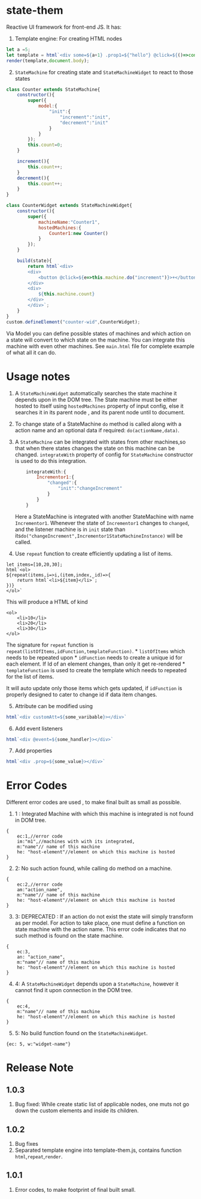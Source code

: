 # state-them
Reactive UI framework for front-end JS.
It has:
1. Template engine: For creating HTML nodes
```js
let a =5;
let template = html`<div some=${a+1} .prop1=${"hello"} @click=${()=>console.log("do_something")}>${a}</div>`;
render(template,document.body);
```
2. `StateMachine` for creating state and `StateMachineWidget` to react to those states
```js
class Counter extends StateMachine{
    constructor(){
        super({
            model:{
                "init":{
                    "increment":"init",
                    "decrement":"init"
                }
            }
        });
        this.count=0;
    }

    increment(){
        this.count++;
    }
    decrement(){
        this.count++;
    }
}

class CounterWidget extends StateMachineWidget{
    constructor(){
        super({
            machineName:"Counter1",
            hostedMachines:{
                Counter1:new Counter()
            }
        });
    }

    build(state){
        return html`<div>
        <div>
            <button @click=${e=>this.machine.do("increment")}>+</button><button @click=${e=>this.machine.do("decrement")}>-</button>
        </div>
        <div>
            ${this.machine.count}
        </div>
        </div>`;
    }
}
custom.defineElement("counter-wid",CounterWidget);
```

Via Model you can define possible states of machines and which action on a state will convert to which state on the machine.
You can integrate this machine with even other machines. See `main.html` file for complete example of what all it can do.

# Usage notes
1. A `StateMachineWidget` automatically searches the state machine it depends upon in the DOM tree. The State machine must be either hosted to itself using `hostedMachines` property
    of input config, else it searches it in its parent node , and its parent node until to document.

2. To change state of a StateMachine `do` method is called along with a action name and an optional data if required: `do(actionName,data)`.
3. A `StateMachine` can be integrated with states from other machines,so that when there states changes the state on this machine can be changed. `integrateWith` property of config for `StateMachine` constructor is used to do this integration.
    ```js
        integrateWith:{
            Incrementor1:{
                "changed":{
                    "init":"changeIncrement"
                }
            }
        }
    ```
    Here a StateMachine is integrated with another StateMachine with name `Incrementor1`. Whenever the state of `Incrementor1` changes to `changed`, and 
    the listener machine is in `init` state than its`do("changeIncrement",Incrementor1StateMachineInstance)` will be called.

4. Use `repeat` function to create efficiently updating a list of items.
```
let items=[10,20,30];
html`<ol>
${repeat(items,i=>i,(item,index,_id)=>{
    return html`<li>${item}</li>`;
})}
</ol>`
```
This will produce a HTML of kind
```
<ol>
    <li>10</li>
    <li>20</li>
    <li>30</li>
</ol>
```
The signature for `repeat` function is `repeat(listOfItems,idFunction,templateFunction)`.
    * `listOfItems` which needs to be repeated upon
    * `idFunction` needs to create a unique id for each element. If Id of an element changes, than only it get re-rendered
    * `templateFunction` is used to create the template which needs to repeated for the list of items.

It will auto update only those items which gets updated, if `idFunction` is properly designed to cater to change id if data item changes.

5. Attribute can be modified using
```js
html`<div customAtt=${some_varibable}></div>`
```

6. Add event listeners
```js
html`<div @event=${some_handler}></div>`
```

7. Add properties
```js
html`<div .prop=${some_value}></div>`
```

# Error Codes
Different error codes are used , to make final built as small as possible.

1. 1 : Integrated Machine with which this machine is integrated is not found in DOM tree.
```
{
    ec:1,//error code
    im:"m1",//machines with with its integrated,
    m:"name"// name of this machine
    he: "host-element"//element on which this machine is hosted
}
```

2. 2: No such action found, while calling do method on a machine.
```
{
    ec:2,//error code
    am:"action_name",
    m:"name"// name of this machine
    he: "host-element"//element on which this machine is hosted
}
```

3. 3: DEPRECATED : If an action do not exist the state will simply transform as per model.
For action to take place, one must define a function on state machine with the action name. This error code indicates that no such method is found on the state machine.
```
{
    ec:3,
    an: "action_name",
    m:"name"// name of this machine
    he: "host-element"//element on which this machine is hosted
}
```

4. 4: A `StateMachineWidget` depends upon a `StateMachine`, however it cannot find it upon connection in the DOM tree.
```
{
    ec:4,
    m:"name"// name of this machine
    he: "host-element"//element on which this machine is hosted
}
```

5. 5: No build function found on the `StateMachineWidget`. 
```
{ec: 5, w:"widget-name"}
```

# Release Note

## 1.0.3
1. Bug fixed: While create static list of applicable nodes, one muts not go down the custom elements and inside its children.

## 1.0.2
1. Bug fixes
2. Separated template engine into template-them.js, contains function `html`,`repeat`,`render`.

## 1.0.1
1. Error codes, to make footprint of final built small.